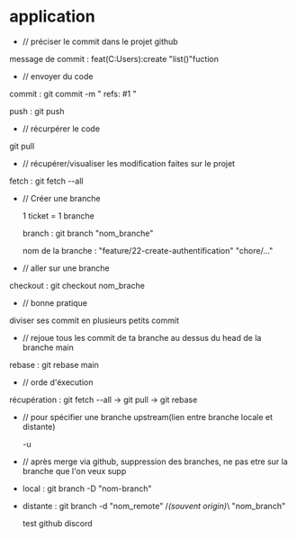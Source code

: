 # application

- // préciser le commit dans le projet github

message de commit :
  feat(C:Users):create "list()"fuction
  

- // envoyer du code 

commit :
  git commit -m "
  refs: #1 "
  
push : 
  git push


- // récurpérer le code 

git pull


- // récupérer/visualiser les modification faites sur le projet

fetch :
  git fetch --all
  

- // Créer une branche 

  1 ticket = 1 branche
  
  branch :
    git branch "nom_branche"
    
  nom de la branche : "feature/22-create-authentification"
                      "chore/..."


- // aller sur une branche

checkout :
  git checkout nom_brache


- // bonne pratique

diviser ses commit en plusieurs petits commit 


- // rejoue tous les commit de ta branche au dessus du head de la branche main

rebase :
  git rebase main 
  

- // orde d'éxecution

récupération :
  git fetch --all ->
  git pull ->
  git rebase 


- // pour spécifier une branche upstream(lien entre branche locale et distante)

  -u
  

- // après merge via github, suppression des branches, ne pas etre sur la branche que l'on veux supp

- local : git branch -D "nom-branch"

- distante : git branch -d "nom_remote" /*(souvent origin)*\ "nom_branch"

  test github discord
